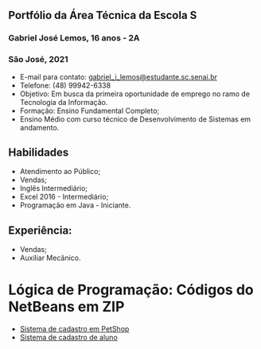 ## Portfólio da Área Técnica da Escola S
### Gabriel José Lemos, 16 anos - 2A
### São José, 2021
- E-mail para contato: gabriel_j_lemos@estudante.sc.senai.br
- Telefone: (48) 99942-6338
- Objetivo: Em busca da primeira oportunidade de emprego no ramo de Tecnologia da Informação.
- Formação: Ensino Fundamental Completo; 
- Ensino Médio com curso técnico de Desenvolvimento de Sistemas em andamento.

## Habilidades
- Atendimento ao Público;
- Vendas;
- Inglês Intermediário;
- Excel 2016 - Intermediário;
- Programação em Java - Iniciante.

## Experiência: 
- Vendas;
- Auxiliar Mecânico.

# Lógica de Programação: Códigos do NetBeans em ZIP
- [Sistema de cadastro em PetShop](LogicaDeProgramacao/PetShop)
- [Sistema de cadastro de aluno](LogicaDeProgramacao/Aula2A)
